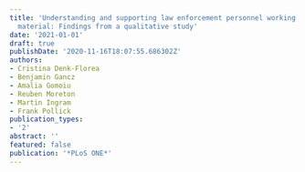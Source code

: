 ```yaml
---
title: 'Understanding and supporting law enforcement personnel working with distressing
  material: Findings from a qualitative study'
date: '2021-01-01'
draft: true
publishDate: '2020-11-16T18:07:55.686302Z'
authors:
- Cristina Denk-Florea
- Benjamin Gancz
- Amalia Gomoiu
- Reuben Moreton
- Martin Ingram
- Frank Pollick
publication_types:
- '2'
abstract: ''
featured: false
publication: '*PLoS ONE*'
---
```


